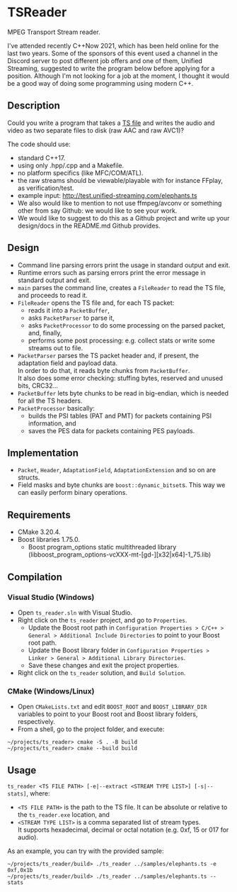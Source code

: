 # TSReader
MPEG Transport Stream reader.

I've attended recently C\+\+Now 2021, which has been held online for the last two years.
Some of the sponsors of this event used a channel in the Discord server to post different job offers and one of them, Unified Streaming, suggested to write the program below before applying for a position.
Although I'm not looking for a job at the moment, I thought it would be a good way of doing some programming using modern C\+\+.

## Description

Could you write a program that takes a [TS file](http://en.wikipedia.org/wiki/MPEG_transport_stream) and writes the audio and video as two separate files to disk (raw AAC and raw AVC1)?

The code should use:
- standard C\+\+17.
- using only .hpp/.cpp and a Makefile.
- no platform specifics (like MFC/COM/ATL).
- the raw streams should be viewable/playable with for instance FFplay, as verification/test.
- example input: http://test.unified-streaming.com/elephants.ts
- We also would like to mention to not use ffmpeg/avconv or something other from say Github: we would like to see your work.
- We would like to suggest to do this as a Github project and write up your design/docs in the README.md Github provides.

## Design

- Command line parsing errors print the usage in standard output and exit.
- Runtime errors such as parsing errors print the error message in standard output and exit.
- `main` parses the command line, creates a `FileReader` to read the TS file, and proceeds to read it.
- `FileReader` opens the TS file and, for each TS packet:
  - reads it into a `PacketBuffer`,
  - asks `PacketParser` to parse it,
  - asks `PacketProcessor` to do some processing on the parsed packet, and, finally,
  - performs some post processing: e.g. collect stats or write some streams out to file.
- `PacketParser` parses the TS packet header and, if present, the adaptation field and payload data.<br/>
    In order to do that, it reads byte chunks from `PacketBuffer`.<br/>
    It also does some error checking: stuffing bytes, reserved and unused bits, CRC32...
- `PacketBuffer` lets byte chunks to be read in big-endian, which is needed for all the TS headers.
- `PacketProcessor` basically:
  - builds the PSI tables (PAT and PMT) for packets containing PSI information, and
  - saves the PES data for packets containing PES payloads.

## Implementation

- `Packet`, `Header`, `AdaptationField`, `AdaptationExtension` and so on are structs.
- Field masks and byte chunks are `boost::dynamic_bitset`s. This way we can easily perform binary operations.

## Requirements

- CMake 3.20.4.
- Boost libraries 1.75.0.
  - Boost program_options static multithreaded library (libboost_program_options-vcXXX-mt-[gd-][x32|x64]-1_75.lib)

## Compilation

### Visual Studio (Windows)

- Open `ts_reader.sln` with Visual Studio.
- Right click on the `ts_reader` project, and go to `Properties`.
  - Update the Boost root path in `Configuration Properties > C/C++ > General > Additional Include Directories` to point to your Boost root path.
  - Update the Boost library folder in `Configuration Properties > Linker > General > Additional Library Directories`.
  - Save these changes and exit the project properties.
- Right click on the `ts_reader` solution, and `Build Solution`.

### CMake (Windows/Linux)

- Open `CMakeLists.txt` and edit `BOOST_ROOT` and `BOOST_LIBRARY_DIR` variables to point to your Boost root and Boost library folders, respectively.
- From a shell, go to the project folder, and execute:

```
~/projects/ts_reader> cmake -S . -B build
~/projects/ts_reader> cmake --build build
```

## Usage

`ts_reader <TS FILE PATH> [-e|--extract <STREAM TYPE LIST>] [-s|--stats]`, where:<br/>
- `<TS FILE PATH>` is the path to the TS file. It can be absolute or relative to the `ts_reader.exe` location, and
- `<STREAM TYPE LIST>` is a comma separated list of stream types.<br/>
    It supports hexadecimal, decimal or octal notation (e.g. 0xf, 15 or 017 for audio).

As an example, you can try with the provided sample:

```
~/projects/ts_reader/build> ./ts_reader ../samples/elephants.ts -e 0xf,0x1b
~/projects/ts_reader/build> ./ts_reader ../samples/elephants.ts --stats
```
